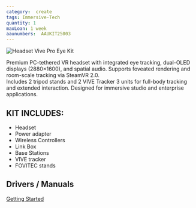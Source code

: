 ```yaml
---
category:  create
tags: Immersive-Tech
quantity: 1
maxLoan: 1 week
aaunumbers:  AAUKIT25003
---
```

![Headset Vive Pro Eye Kit](https://www.bhphotovideo.com/cdn-cgi/image/fit=scale-down,width=500,quality=95/https://www.bhphotovideo.com/images/images500x500/htc_99harj000_00_vive_pro_eye_virtual_1585582006_1524556.jpg)

Premium PC-tethered VR headset with integrated eye tracking, dual-OLED displays (2880×1600), and spatial audio. Supports foveated rendering and room-scale tracking via SteamVR 2.0. <br>Includes 2 tripod stands and 2 VIVE Tracker 3 units for full-body tracking and extended interaction. Designed for immersive studio and enterprise applications.
## KIT INCLUDES:
-  Headset 
-  Power adapter 
-  Wireless Controllers 
-  Link Box 
-  Base Stations
-  VIVE tracker 
-  FOVITEC stands

## Drivers / Manuals
[Getting Started](https://developer.vive.com/documents/718/VIVE_Pro_Eye_user_guide.pdf)




